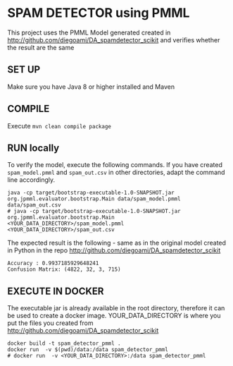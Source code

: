 SPAM DETECTOR using PMML
=========================

This project uses the PMML Model generated created in http://github.com/diegoami/DA_spamdetector_scikit and verifies whether the result are the same


## SET UP

Make sure you have Java 8 or higher installed and Maven

## COMPILE

Execute `mvn clean compile package`

## RUN locally

To verify the model, execute the following commands.
If you have created `spam_model.pmml` and `spam_out.csv` in other directories, adapt the command line accordingly.

```
java -cp target/bootstrap-executable-1.0-SNAPSHOT.jar org.jpmml.evaluator.bootstrap.Main data/spam_model.pmml data/spam_out.csv
# java -cp target/bootstrap-executable-1.0-SNAPSHOT.jar org.jpmml.evaluator.bootstrap.Main <YOUR_DATA_DIRECTORY>/spam_model.pmml <YOUR_DATA_DIRECTORY>/spam_out.csv
```

The expected result is the following - same as in the original model created in Python in the repo http://github.com/diegoami/DA_spamdetector_scikit

```
Accuracy : 0.9937185929648241
Confusion Matrix: (4822, 32, 3, 715)
```


## EXECUTE IN DOCKER

The executable jar is already available in the root directory, therefore it can be used to create a docker image.
YOUR_DATA_DIRECTORY is where you put the files you created from http://github.com/diegoami/DA_spamdetector_scikit

```
docker build -t spam_detector_pmml . 
docker run  -v $(pwd)/data:/data spam_detector_pmml
# docker run  -v <YOUR_DATA_DIRECTORY>:/data spam_detector_pmml
```

